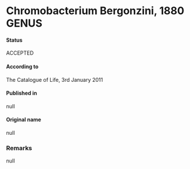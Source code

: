 # Chromobacterium Bergonzini, 1880 GENUS

#### Status
ACCEPTED

#### According to
The Catalogue of Life, 3rd January 2011

#### Published in
null

#### Original name
null

### Remarks
null